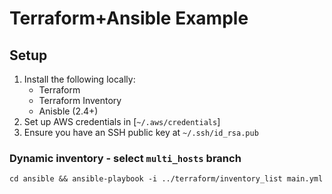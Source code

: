 # Terraform+Ansible Example

## Setup

1. Install the following locally:
    * Terraform
    * Terraform Inventory
    * Anisble (2.4+)
2. Set up AWS credentials in [`~/.aws/credentials`]
3. Ensure you have an SSH public key at `~/.ssh/id_rsa.pub`


### Dynamic inventory - select `multi_hosts` branch

`cd ansible && ansible-playbook -i ../terraform/inventory_list main.yml`